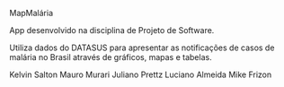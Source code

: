 MapMalária

App desenvolvido na disciplina de Projeto de Software.

Utiliza dados do DATASUS para apresentar as notificações de casos de malária no Brasil através de gráficos, mapas e tabelas.

Kelvin Salton 
Mauro Murari
Juliano Prettz
Luciano Almeida
Mike Frizon